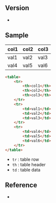 ## Version
- 

## Sample
col1 | col2 | col3
-- | -- | --
val1 | val2 | val3
val4 | val5 | val6

```html
<table>
    <tr>
        <th>col1</th>
        <th>col2</th>
        <th>col3</th>
    </tr>
    <tr>
        <td>val1</td>
        <td>val2</td>
        <td>val3</td>
    </tr>
    <tr>
        <td>val4</td>
        <td>val5</td>
        <td>val6</td>
    </tr>
</table>
```

- `tr` : table row
- `th` : table header
- `td` : table data

## Reference
- 
